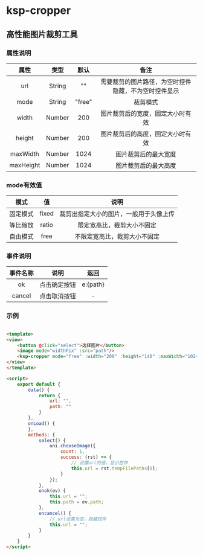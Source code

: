 # ksp-cropper

## 高性能图片裁剪工具

### 属性说明
|属性         |类型     |默认     |备注      |
| :--------: | :-----: | :----:  | :----:  |
| url        |String   |   ""    | 需要裁剪的图片路径，为空时控件隐藏，不为空时控件显示|
| mode       |String   | "free"  | 裁剪模式|
| width      |Number   | 200     | 图片裁剪后的宽度，固定大小时有效|
| height     |Number   | 200     | 图片裁剪后的高度，固定大小时有效|
| maxWidth   |Number   | 1024    | 图片裁剪后的最大宽度 |
| maxHeight  |Number   | 1024    | 图片裁剪后的最大高度 |

### mode有效值

| 模式     |值       |说明   |
| :-----: | :-----: | :----: |
| 固定模式 |fixed    | 裁剪出指定大小的图片，一般用于头像上传    |
| 等比缩放 |ratio    | 限定宽高比，裁剪大小不固定  |
| 自由模式 |free     | 不限定宽高比，裁剪大小不固定  | 

### 事件说明
|事件名称     |说明     |返回     |
| :--------: | :-----: | :----:  |
| ok        |点击确定按钮   |   e:{path}    |
| cancel      |点击取消按钮  | -   |


### 示例

```html

<template>
<view>
	<button @click="select">选择图片</button>
	<image mode="widthFix" :src="path"/>
	<ksp-cropper mode="free" :width="200" :height="140" :maxWidth="1024" :maxHeight="1024" :url="url" @cancel="oncancel" @ok="onok"></ksp-cropper>
</view>
</template>

<script>
	export default {
		data() {
			return {
				url: "",
				path: ""
			}
		},
		onLoad() {
		},
		methods: {
			select() {
				uni.chooseImage({
					count: 1,
					success: (rst) => {
						// 设置url的值，显示控件
						this.url = rst.tempFilePaths[0];
					}
				});
			},
			onok(ev) {
				this.url = "";
				this.path = ev.path;
			},
			oncancel() {
				// url设置为空，隐藏控件
				this.url = "";
			}
		}
	}
</script>
```